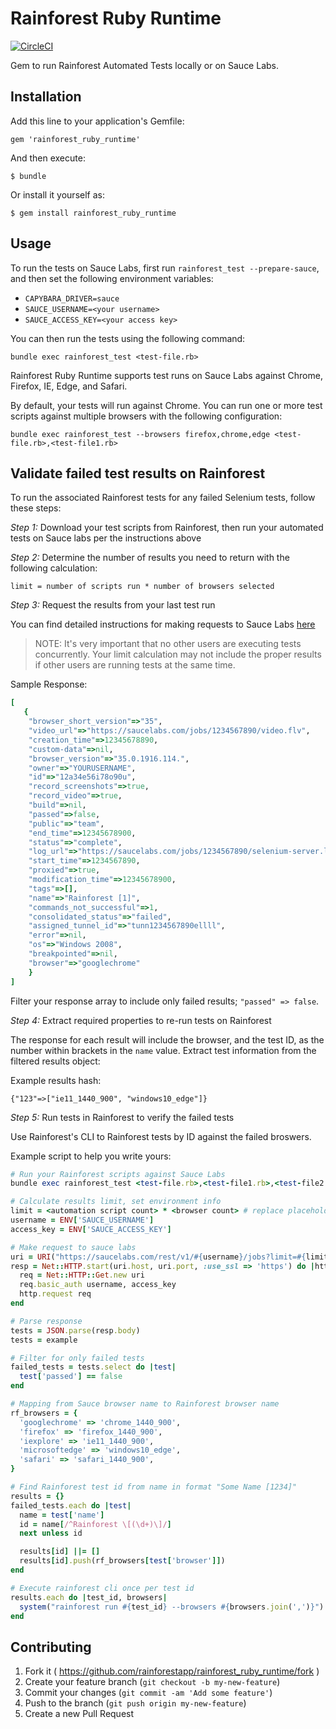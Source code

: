 # Rainforest Ruby Runtime

[![CircleCI](https://circleci.com/gh/rainforestapp/rainforest_ruby_runtime/tree/master.svg?style=svg)](https://circleci.com/gh/rainforestapp/rainforest_ruby_runtime/tree/master)

Gem to run Rainforest Automated Tests locally or on Sauce Labs.

## Installation

Add this line to your application's Gemfile:

    gem 'rainforest_ruby_runtime'

And then execute:

    $ bundle

Or install it yourself as:

    $ gem install rainforest_ruby_runtime

## Usage

To run the tests on Sauce Labs, first run `rainforest_test --prepare-sauce`, and then set the following environment variables:

- `CAPYBARA_DRIVER=sauce`
- `SAUCE_USERNAME=<your username>`
- `SAUCE_ACCESS_KEY=<your access key>`

You can then run the tests using the following command:
```
bundle exec rainforest_test <test-file.rb>
```

Rainforest Ruby Runtime supports test runs on Sauce Labs against Chrome, Firefox, IE, Edge, and Safari.

By default, your tests will run against Chrome. You can run one or more test scripts against multiple browsers with the following configuration:

```
bundle exec rainforest_test --browsers firefox,chrome,edge <test-file.rb>,<test-file1.rb>
```
## Validate failed test results on Rainforest

To run the associated Rainforest tests for any failed Selenium tests, follow these steps:

*Step 1:* Download your test scripts from Rainforest, then run your automated tests on Sauce labs per the instructions above

*Step 2:* Determine the number of results you need to return with the following calculation:

```
limit = number of scripts run * number of browsers selected
```

*Step 3:* Request the results from your last test run

You can find detailed instructions for making requests to Sauce Labs [here](https://wiki.saucelabs.com/display/DOCS/Job+Methods)

> NOTE: It's very important that no other users are executing tests concurrently. Your limit calculation may not include the proper results if other users are running tests at the same time.

Sample Response:

```ruby
[
   {
    "browser_short_version"=>"35",
    "video_url"=>"https://saucelabs.com/jobs/1234567890/video.flv",
    "creation_time"=>12345678890,
    "custom-data"=>nil,
    "browser_version"=>"35.0.1916.114.",
    "owner"=>"YOURUSERNAME",
    "id"=>"12a34e56i78o90u",
    "record_screenshots"=>true,
    "record_video"=>true,
    "build"=>nil,
    "passed"=>false,
    "public"=>"team",
    "end_time"=>12345678900,
    "status"=>"complete",
    "log_url"=>"https://saucelabs.com/jobs/1234567890/selenium-server.log",
    "start_time"=>1234567890,
    "proxied"=>true,
    "modification_time"=>12345678900,
    "tags"=>[],
    "name"=>"Rainforest [1]",
    "commands_not_successful"=>1,
    "consolidated_status"=>"failed",
    "assigned_tunnel_id"=>"tunn1234567890ellll",
    "error"=>nil,
    "os"=>"Windows 2008",
    "breakpointed"=>nil,
    "browser"=>"googlechrome"
    }
]
```

Filter your response array to include only failed results; `"passed" => false`.

*Step 4:* Extract required properties to re-run tests on Rainforest

The response for each result will include the browser, and the test ID, as the number within brackets in the `name` value.
Extract test information from the filtered results object:

Example results hash:
```
{"123"=>["ie11_1440_900", "windows10_edge"]}
```

*Step 5:* Run tests in Rainforest to verify the failed tests

Use Rainforest's CLI to Rainforest tests by ID against the failed broswers.

Example script to help you write yours:

```ruby
# Run your Rainforest scripts against Sauce Labs
bundle exec rainforest_test <test-file.rb>,<test-file1.rb>,<test-file2.rb> --browsers firefox,chrome,edge

# Calculate results limit, set environment info
limit = <automation script count> * <browser count> # replace placeholders with values for each run
username = ENV['SAUCE_USERNAME']
access_key = ENV['SAUCE_ACCESS_KEY']

# Make request to sauce labs
uri = URI("https://saucelabs.com/rest/v1/#{username}/jobs?limit=#{limit}&full=true")
resp = Net::HTTP.start(uri.host, uri.port, :use_ssl => 'https') do |http|
  req = Net::HTTP::Get.new uri
  req.basic_auth username, access_key
  http.request req
end

# Parse response
tests = JSON.parse(resp.body)
tests = example

# Filter for only failed tests
failed_tests = tests.select do |test|
  test['passed'] == false
end

# Mapping from Sauce browser name to Rainforest browser name
rf_browsers = {
  'googlechrome' => 'chrome_1440_900',
  'firefox' => 'firefox_1440_900',
  'iexplore' => 'ie11_1440_900',
  'microsoftedge' => 'windows10_edge',
  'safari' => 'safari_1440_900',
}

# Find Rainforest test id from name in format "Some Name [1234]"
results = {}
failed_tests.each do |test|
  name = test['name']
  id = name[/^Rainforest \[(\d+)\]/]
  next unless id

  results[id] ||= []
  results[id].push(rf_browsers[test['browser']])
end

# Execute rainforest cli once per test id
results.each do |test_id, browsers|
  system("rainforest run #{test_id} --browsers #{browsers.join(',')}")
end
```
## Contributing

1. Fork it ( https://github.com/rainforestapp/rainforest_ruby_runtime/fork )
2. Create your feature branch (`git checkout -b my-new-feature`)
3. Commit your changes (`git commit -am 'Add some feature'`)
4. Push to the branch (`git push origin my-new-feature`)
5. Create a new Pull Request
